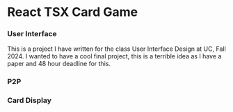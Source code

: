 # React TSX Card Game

### User Interface
This is a project I have written for the class User Interface Design at UC, Fall 2024. I wanted to have a cool final project, this is a terrible idea as I have a paper and 48 hour deadline for this. 

### P2P

### Card Display

### 